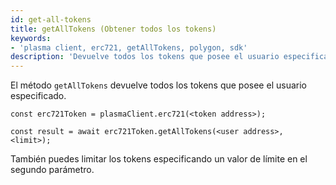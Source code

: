 ```yaml
---
id: get-all-tokens
title: getAllTokens (Obtener todos los tokens)
keywords:
- 'plasma client, erc721, getAllTokens, polygon, sdk'
description: 'Devuelve todos los tokens que posee el usuario especificado.'
---
```


El método `getAllTokens` devuelve todos los tokens que posee el usuario especificado.

```
const erc721Token = plasmaClient.erc721(<token address>);

const result = await erc721Token.getAllTokens(<user address>, <limit>);

```

También puedes limitar los tokens especificando un valor de límite en el segundo parámetro.

